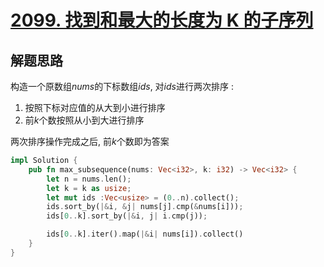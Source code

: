# [2099. 找到和最大的长度为 K 的子序列](https://leetcode.cn/problems/find-subsequence-of-length-k-with-the-largest-sum/)

## 解题思路

构造一个原数组$nums$的下标数组$ids$, 对$ids$进行两次排序 :

1. 按照下标对应值的从大到小进行排序
2. 前$k$个数按照从小到大进行排序

两次排序操作完成之后, 前$k$个数即为答案

```rust
impl Solution {
    pub fn max_subsequence(nums: Vec<i32>, k: i32) -> Vec<i32> {
        let n = nums.len();
        let k = k as usize;
        let mut ids :Vec<usize> = (0..n).collect();
        ids.sort_by(|&i, &j| nums[j].cmp(&nums[i]));
        ids[0..k].sort_by(|&i, j| i.cmp(j));

        ids[0..k].iter().map(|&i| nums[i]).collect()
    }
}
```

